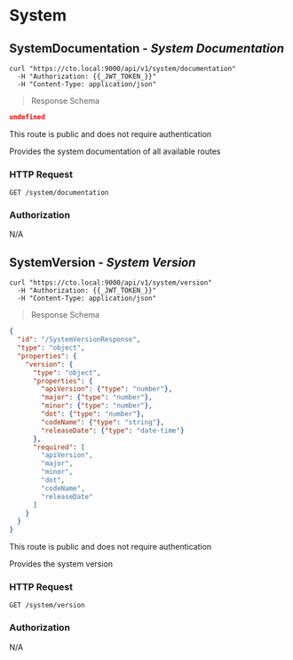
# System


## SystemDocumentation - <em>System Documentation</em>


```shell
curl "https://cto.local:9000/api/v1/system/documentation"  
  -H "Authorization: {{_JWT_TOKEN_}}"  
  -H "Content-Type: application/json"
```

> Response Schema

```json
undefined
```



<aside class="notice">This route is public and does not require authentication</aside>


Provides the system documentation of all available routes

### HTTP Request

`GET /system/documentation`



### Authorization
 
N/A

## SystemVersion - <em>System Version</em>


```shell
curl "https://cto.local:9000/api/v1/system/version"  
  -H "Authorization: {{_JWT_TOKEN_}}"  
  -H "Content-Type: application/json"
```

> Response Schema

```json
{
  "id": "/SystemVersionResponse",
  "type": "object",
  "properties": {
    "version": {
      "type": "object",
      "properties": {
        "apiVersion": {"type": "number"},
        "major": {"type": "number"},
        "minor": {"type": "number"},
        "dot": {"type": "number"},
        "codeName": {"type": "string"},
        "releaseDate": {"type": "date-time"}
      },
      "required": [
        "apiVersion",
        "major",
        "minor",
        "dot",
        "codeName",
        "releaseDate"
      ]
    }
  }
}
```



<aside class="notice">This route is public and does not require authentication</aside>


Provides the system version

### HTTP Request

`GET /system/version`



### Authorization
 
N/A